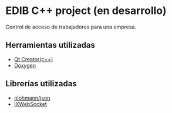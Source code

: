 # EDIB C++ project (en desarrollo)
Control de acceso de trabajadores para una empresa.

## Herramientas utilizadas
- [Qt Creator(c++)](https://www.qt.io/)
- [Doxygen](http://www.doxygen.nl/)

## Librerías utilizadas
* [nlohmann/json](https://github.com/nlohmann/json)
* [IXWebSocket](https://github.com/machinezone/IXWebSocket)
